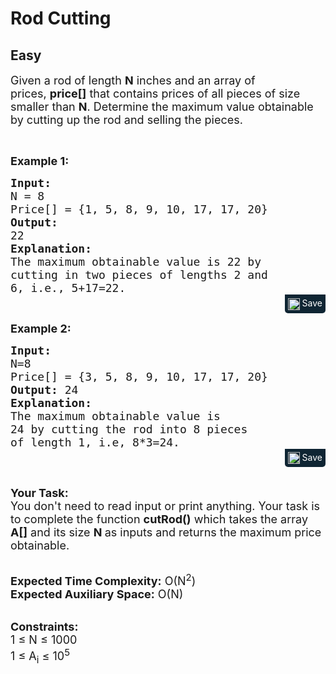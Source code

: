 # Rod Cutting
## Easy 
<div class="problem-statement">
                <p></p><p><span style="font-size:18px">Given a rod of length <strong>N</strong> inches and an array of prices,&nbsp;<strong>price[]</strong> that contains prices of all pieces of size smaller than <strong>N</strong>. Determine the maximum value obtainable by cutting up the rod and selling the pieces.</span></p>

<p>&nbsp;</p>

<p><span style="font-size:18px"><strong>Example 1:</strong></span></p>

<pre style="margin-bottom: 0px;"><span style="font-size:18px"><strong>Input:</strong>
N = 8
Price[] = {1, 5, 8, 9, 10, 17, 17, 20}
<strong>Output:</strong>
22</span>
<strong><span style="font-size:18px">Explanation:
</span></strong><span style="font-size:18px">The maximum obtainable value is 22 by
cutting in two pieces of lengths 2 and 
6, i.e., 5+17=22.</span>
</pre><div class="saveCodeBtnTag" style="text-align:right; margin-bottom:10px;"><span class="saveCodeBtnSpan saveCodeBtnTag" style="background:#0f2533; padding: 5px; border-radius: 0 0 5px 5px;  display: inline-block;" onmouseover="this.style=`background:#797979;;padding: 5px; border-radius: 0 0 5px 5px;  display: inline-block;`" ;="" onmouseout="this.style=`background:#0f2533; padding: 5px; border-radius: 0 0 5px 5px;  display: inline-block;`;"><a src="?&amp;url=https://practice.geeksforgeeks.org/problems/rod-cutting0840/1/&amp;title=Rod%20Cutting%20%7C%20Practice%20%7C%20GeeksforGeeks&amp;hashtags=&amp;code=Input%3A%0AN%20%3D%208%0APrice%5B%5D%20%3D%20%7B1%2C%205%2C%208%2C%209%2C%2010%2C%2017%2C%2017%2C%2020%7D%0AOutput%3A%0A22%0AExplanation%3A%0AThe%20maximum%20obtainable%20value%20is%2022%20by%0Acutting%20in%20two%20pieces%20of%20lengths%202%20and%20%0A6%2C%20i.e.%2C%205%2B17%3D22.%0A" class="saveCodeBtn saveCodeBtnTag" style="color: white; text-decoration: none; text-shadow: none; background-color: transparent;"><img src="chrome-extension://annlhfjgbkfmbbejkbdpgbmpbcjnehbb/images/saveicon.png" style="margin:0; display: inline-block; vertical-align: middle; height: 19px; width: 19px;background: #ffffff00; border: none;" class="saveCodeBtnTag"> Save</a><a></a></span></div>

<p><strong><span style="font-size:18px">Example 2:</span></strong></p>

<pre style="margin-bottom: 0px;"><span style="font-size:18px"><strong>Input:</strong>
N=8
Price[] = {3, 5, 8, 9, 10, 17, 17, 20}
<strong>Output:</strong> 24
<strong>Explanation: </strong>
The maximum obtainable value is 
24 by cutting the rod into 8 pieces 
of length 1, i.e, 8*3=24. </span></pre><div class="saveCodeBtnTag" style="text-align:right; margin-bottom:10px;"><span class="saveCodeBtnSpan saveCodeBtnTag" style="background:#0f2533; padding: 5px; border-radius: 0 0 5px 5px;  display: inline-block;" onmouseover="this.style=`background:#797979;;padding: 5px; border-radius: 0 0 5px 5px;  display: inline-block;`" ;="" onmouseout="this.style=`background:#0f2533; padding: 5px; border-radius: 0 0 5px 5px;  display: inline-block;`;"><a src="?&amp;url=https://practice.geeksforgeeks.org/problems/rod-cutting0840/1/&amp;title=Rod%20Cutting%20%7C%20Practice%20%7C%20GeeksforGeeks&amp;hashtags=&amp;code=Input%3A%0AN%3D8%0APrice%5B%5D%20%3D%20%7B3%2C%205%2C%208%2C%209%2C%2010%2C%2017%2C%2017%2C%2020%7D%0AOutput%3A%2024%0AExplanation%3A%20%0AThe%20maximum%20obtainable%20value%20is%20%0A24%20by%20cutting%20the%20rod%20into%208%20pieces%20%0Aof%20length%201%2C%20i.e%2C%208*3%3D24.%20" class="saveCodeBtn saveCodeBtnTag" style="color: white; text-decoration: none; text-shadow: none; background-color: transparent;"><img src="chrome-extension://annlhfjgbkfmbbejkbdpgbmpbcjnehbb/images/saveicon.png" style="margin:0; display: inline-block; vertical-align: middle; height: 19px; width: 19px;background: #ffffff00; border: none;" class="saveCodeBtnTag"> Save</a><a></a></span></div>

<p><br>
<span style="font-size:18px"><strong>Your Task:&nbsp;&nbsp;</strong><br>
You don't need to read input or print anything. Your task is to complete the function <strong>cutRod()</strong>&nbsp;which takes the array <strong>A[]</strong> and its size <strong>N</strong><strong> </strong>as inputs and returns the maximum price obtainable.</span></p>

<p><br>
<span style="font-size:18px"><strong>Expected Time Complexity:</strong> O(N<sup>2</sup>)<br>
<strong>Expected Auxiliary Space:</strong> O(N)</span></p>

<p><br>
<span style="font-size:18px"><strong>Constraints:</strong><br>
1 ≤ N ≤ 1000<br>
1 ≤ A<sub>i</sub> ≤ 10<sup>5</sup></span></p>
 <p></p>
            </div>